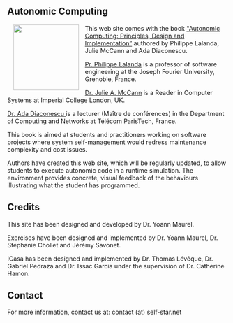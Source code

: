 <article markdown="1" class="single-column">

# Autonomic Computing

<a href="https://www.springer.com/computer/swe/book/978-1-4471-5006-0"><img src = "img/book.jpg" style = "float : left; width : 150px; margin : 0 1em 0 1em;"/></a>

This web site comes with the book <a href="https://www.springer.com/computer/swe/book/978-1-4471-5006-0">"Autonomic Computing: Principles, Design and Implementation”</a> authored by Philippe Lalanda, Julie McCann and Ada Diaconescu. 

<a href="http://membres-liglab.imag.fr/lalanda/">Pr. Philippe Lalanda</a> is a professor of software engineering at the Joseph Fourier University, Grenoble, France.

<a href="http://www.doc.ic.ac.uk/~jamm/">Dr. Julie A. McCann</a> is a Reader in Computer Systems at Imperial College London, UK.

<a href="http://adadiaconescu.there-you-are.com/">Dr. Ada Diaconescu </a> is a lecturer (Maître de conférences) in the Department of Computing and Networks at Télécom ParisTech, France.

This book is aimed at students and practitioners working on software projects where system self-management would redress maintenance complexity and cost issues.

Authors have created this web site, which will be regularly updated, to allow students to execute autonomic code in a runtime simulation. The environment provides concrete, visual feedback of the behaviours illustrating what the student has programmed.

# Credits

This site has been designed and developed by Dr. Yoann Maurel.

Exercises have been designed and implemented by Dr. Yoann Maurel, Dr. Stéphanie Chollet and Jérémy Savonet.

ICasa has been designed and implemented by Dr. Thomas Lévêque, Dr. Gabriel Pedraza and Dr. Issac Garcia under the supervision of Dr. Catherine Hamon. 

# Contact

For more information, contact us at: contact (at) self-star.net

</article>
